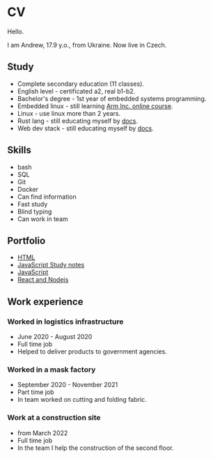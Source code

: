 # CV

Hello.

I am Andrew, 
17.9 y.o., from Ukraine. 
Now live in Czech.

## Study

- Complete secondary education (11 classes).
- English level - certificated a2, real b1-b2.
- Bachelor's degree - 1st year of embedded systems programming.
- Embedded linux - still learning [Arm Inc. online course](https://www.arm.com/resources/education/online-courses/embedded-linux).
- Linux - use linux more than 2 years.
- Rust lang - still educating myself by [docs](https://doc.rust-lang.org/book/).
- Web dev stack - still educating myself by [docs](https://developer.mozilla.org/en-US/).

## Skills

- bash
- SQL
- Git
- Docker
- Can find information
- Fast study
- Blind typing
- Can work in team

## Portfolio

- [HTML](https://wewrgegtyj.github.io/web/1_html/3_letter/index.html)
- [JavaScript Study notes](https://wewrgegtyj.github.io/web/3_js/0_study_notes/index.html)
- [JavaScript](https://wewrgegtyj.github.io/web/3_js/2_silly_story_generator/index.html)
- [React and Nodejs](https://github.com/wewrgegtyj/api_react_app)

## Work experience

### Worked in logistics infrastructure

- June 2020 - August 2020
- Full time job
- Helped to deliver products to government agencies.

### Worked in a mask factory

- September 2020 - November 2021
- Part time job
- In team worked on cutting and folding fabric.


### Work at a construction site

- from March 2022
- Full time job
- In the team I help the construction of the second floor.

